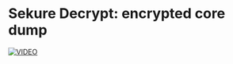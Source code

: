 # Sekure Decrypt: encrypted core dump
[![VIDEO](https://img.youtube.com/vi/F6jiZpcSDO4/0.jpg)](https://youtu.be/F6jiZpcSDO4 "Sekure Decrypt [easy]: HackTheBox Reversing Challenge (encrypted core dump)")
